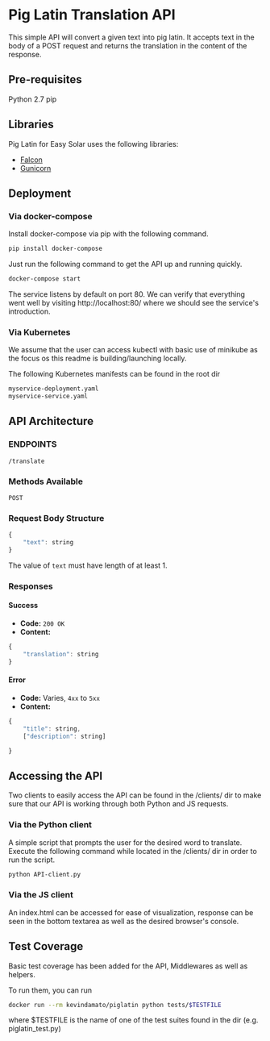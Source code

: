 # Pig Latin Translation API
This simple API will convert a given text into pig latin. It accepts text in the body of a POST request and returns the translation in the content of the response.

## Pre-requisites
Python 2.7
pip

## Libraries 
Pig Latin for Easy Solar uses the following libraries:
* [Falcon](https://falconframework.org/) 
* [Gunicorn](http://gunicorn.org/)

## Deployment
### Via docker-compose
Install docker-compose via pip with the following command.
```bash
pip install docker-compose
```

Just run the following command to get the API up and running quickly.
```bash
docker-compose start
```

The service listens by default on port 80. We can verify that everything went well by visiting http://localhost:80/ where we should see the service's introduction.

### Via Kubernetes
We assume that the user can access kubectl with basic use of minikube as the focus os this readme is building/launching locally.

The following Kubernetes manifests can be found in the root dir
```bash
myservice-deployment.yaml
myservice-service.yaml
```


## API Architecture
### ENDPOINTS
`/translate`

### Methods Available
`POST`

### Request Body Structure
```js
{
    "text": string
}
```
The value of `text` must have length of at least 1.

### Responses
#### Success
* **Code:** `200 OK`
* **Content:**
```js
{
    "translation": string
}
```

#### Error 
* **Code:** Varies, `4xx` to `5xx`
* **Content:**
```js
{
    "title": string,
    ["description": string]

}
```

## Accessing the API 
Two clients to easily access the API can be found in the /clients/ dir to make sure that our API is working through both Python and JS requests.

### Via the Python client
A simple script that prompts the user for the desired word to translate. Execute the following command while located in the /clients/ dir in order to run the script.

```bash
python API-client.py
```

### Via the JS client
An index.html can be accessed for ease of visualization, response can be seen in the bottom textarea as well as the desired browser's console.


## Test Coverage
Basic test coverage has been added for the API, Middlewares as well as helpers.

To run them, you can run
```bash
docker run --rm kevindamato/piglatin python tests/$TESTFILE
```
where $TESTFILE is the name of one of the test suites found in the dir (e.g. piglatin_test.py)




